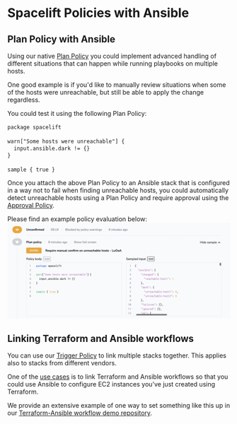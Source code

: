 # Spacelift Policies with Ansible

## Plan Policy with Ansible

Using our native [Plan Policy](../../concepts/policy/terraform-plan-policy.md) you could implement advanced handling of different situations that can happen while running playbooks on multiple hosts.

One good example is if you'd like to manually review situations when some of the hosts were unreachable, but still be able to apply the change regardless.

You could test it using the following Plan Policy:

```opa
package spacelift

warn["Some hosts were unreachable"] {
  input.ansible.dark != {}
}

sample { true }
```

Once you attach the above Plan Policy to an Ansible stack that is configured in a way not to fail when finding unreachable hosts, you could automatically detect unreachable hosts using a Plan Policy and require approval using the [Approval Policy](../../concepts/policy/approval-policy.md).

Please find an example policy evaluation below:
![Ansible example policy evaluation](../../assets/screenshots/ansible/ansible-12-plan-policy.png)

## Linking Terraform and Ansible workflows

You can use our [Trigger Policy](../../concepts/policy/trigger-policy.md) to link multiple stacks together. This applies also to stacks from different vendors.

One of the [use cases](https://spacelift.io/blog/spacelift-ansible-integration-beta) is to link Terraform and Ansible workflows so that you could use Ansible to configure EC2 instances you've just created using Terraform.

We provide an extensive example of one way to set something like this up in our [Terraform-Ansible workflow demo repository](https://github.com/spacelift-io-examples/terraform-ansible-workflow-demo).
